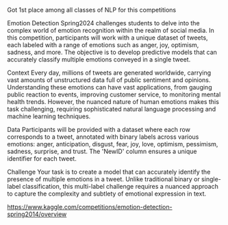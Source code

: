 Got 1st place among all classes of NLP for this competitions

Emotion Detection Spring2024 challenges students to delve into the complex world of emotion recognition within the realm of social media. In this competition, participants will work with a unique dataset of tweets, each labeled with a range of emotions such as anger, joy, optimism, sadness, and more. The objective is to develop predictive models that can accurately classify multiple emotions conveyed in a single tweet.

Context
Every day, millions of tweets are generated worldwide, carrying vast amounts of unstructured data full of public sentiment and opinions. Understanding these emotions can have vast applications, from gauging public reaction to events, improving customer service, to monitoring mental health trends. However, the nuanced nature of human emotions makes this task challenging, requiring sophisticated natural language processing and machine learning techniques.

Data
Participants will be provided with a dataset where each row corresponds to a tweet, annotated with binary labels across various emotions: anger, anticipation, disgust, fear, joy, love, optimism, pessimism, sadness, surprise, and trust. The 'NewID' column ensures a unique identifier for each tweet.

Challenge
Your task is to create a model that can accurately identify the presence of multiple emotions in a tweet. Unlike traditional binary or single-label classification, this multi-label challenge requires a nuanced approach to capture the complexity and subtlety of emotional expression in text.

https://www.kaggle.com/competitions/emotion-detection-spring2014/overview
